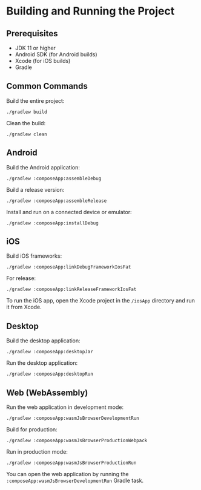# Building and Running the Project

## Prerequisites

- JDK 11 or higher
- Android SDK (for Android builds)
- Xcode (for iOS builds)
- Gradle

## Common Commands

Build the entire project:
```
./gradlew build
```

Clean the build:
```
./gradlew clean
```

## Android

Build the Android application:
```
./gradlew :composeApp:assembleDebug
```

Build a release version:
```
./gradlew :composeApp:assembleRelease
```

Install and run on a connected device or emulator:
```
./gradlew :composeApp:installDebug
```

## iOS

Build iOS frameworks:
```
./gradlew :composeApp:linkDebugFrameworkIosFat
```

For release:
```
./gradlew :composeApp:linkReleaseFrameworkIosFat
```

To run the iOS app, open the Xcode project in the `/iosApp` directory and run it from Xcode.

## Desktop

Build the desktop application:
```
./gradlew :composeApp:desktopJar
```

Run the desktop application:
```
./gradlew :composeApp:desktopRun
```

## Web (WebAssembly)

Run the web application in development mode:
```
./gradlew :composeApp:wasmJsBrowserDevelopmentRun
```

Build for production:
```
./gradlew :composeApp:wasmJsBrowserProductionWebpack
```

Run in production mode:
```
./gradlew :composeApp:wasmJsBrowserProductionRun
```

You can open the web application by running the `:composeApp:wasmJsBrowserDevelopmentRun` Gradle task.
